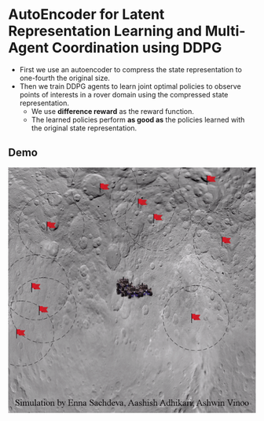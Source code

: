 # AutoEncoder for Latent Representation Learning and Multi-Agent Coordination using DDPG
- First we use an autoencoder to compress the state representation to one-fourth the original size.
- Then we train DDPG agents to learn joint optimal policies to observe points of interests in a rover domain using the compressed state representation.
  - We use **difference reward** as the reward function.
  - The learned policies perform **as good as** the policies learned with the original state representation.

## Demo
![Game Process](https://github.com/being-aerys/Multiagent_Reinforcement_Learning_for_Coordination_in_a_Tightly-Coupled_Domain/blob/master/Visualization_Code/demo.gif)
